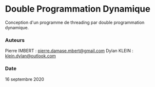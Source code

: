 # Double Programmation Dynamique

Conception d'un programme de threading par double programmation dynamique.

### Auteurs

Pierre IMBERT : pierre.damase.mbert@gmail.com
Dylan KLEIN : klein.dylan@outlook.com

### Date

16 septembre 2020

